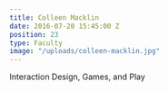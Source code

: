 ```yaml
---
title: Colleen Macklin
date: 2016-07-20 15:45:00 Z
position: 23
type: Faculty
image: "/uploads/colleen-macklin.jpg"
---
```


Interaction Design, Games, and Play
